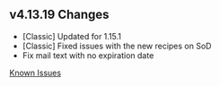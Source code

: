 ## v4.13.19 Changes

* [Classic] Updated for 1.15.1
* [Classic] Fixed issues with the new recipes on SoD
* Fix mail text with no expiration date

[Known Issues](https://support.tradeskillmaster.com/en_US/known_issues)
